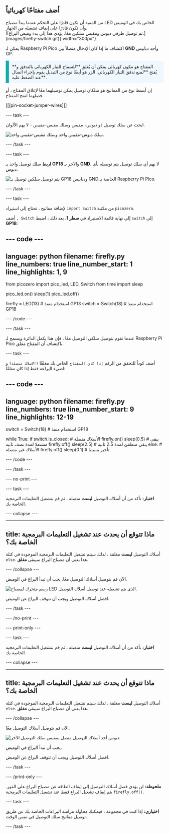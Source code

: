 ## أضف مفتاحًا كهربائياً

<div style="display: flex; flex-wrap: wrap">
<div style="flex-basis: 200px; flex-grow: 1; margin-right: 15px;">
من المفيد أن تكون قادرًا على التحكم عندما يبدأ مصباح LED الخاص بك في الوميض وأن تكون قادرًا على إيقاف تشغيله من الجهاز. 
</div>
<div>
![تم توصيل طرفي دبوس ومقبس سلكين معًا. يؤدي هذا إلى بدء وميض اليراع.](images/firefly-switch.gif){:width="300px"}
</div>
</div>

يمكن لـ Raspberry Pi Pico اكتشاف ما إذا كان الإدخال متصلاً بين **GND** وأحد دبابيس GP.

<p style='border-left: solid; border-width:10px; border-color: #0faeb0; background-color: aliceblue; padding: 10px;'>
المفتاح <span style="color: #0faeb0"></span> هو مكون كهربائي يمكن أن يُغلق **للسماح للتيار الكهربائي بالتدفق و** يُفتح **لمنع تدفق التيار الكهربائي. الزر <span style="color: #0faeb0"></span> هو أيضًا نوع من التبديل يقوم بإجراء اتصال عند الضغط عليه**.
</p>

إن أبسط نوع من المفاتيح هو سلكان توصيل يمكن توصيلهما معًا لإغلاق المفتاح ، أو فصلهما لفتح المفتاح.

[[[pin-socket-jumper-wires]]]

--- task ---

ابحث عن سلك توصيل ذو دبوس- مقبس وسلك مقبس-مقبس - لا يهم الألوان.

![سلك دبوس-مقبس واحد وسلك مقبس-مقبس واحد.](images/jumper-wires.jpg)

--- /task ---

--- task ---

**اربط** سلك توصيل واحد بـ **GP18** والآخر بـ **GND**. لا يهم أي سلك توصيل يتم توصيله بأي دبوس.

![يتم توصيل سلكين توصيل بـ GP18 ودبابيس GND الخاصة بـ Raspberry Pi Pico.](images/switch-wiring-diagram.png)

--- /task ---

--- task ---

لإضافة مفاتيح ، تحتاج إلى استيراد `import Switch` من مكتبة `picozero`.

أضف `, Switch` إلى نهاية قائمة الاستيراد في **سطر 1**. بعد ذلك ، اضبط `switch` إلى **GP18**:

--- code ---
---
language: python
filename: firefly.py
line_numbers: true
line_number_start: 1
line_highlights: 1, 9
---
from picozero import pico_led, LED, Switch
from time import sleep

pico_led.on()
sleep(1)
pico_led.off()

firefly = LED(13) # استخدام منفذ GP13
switch = Switch(18) # استخدام منفذ GP18

--- /code ---

--- /task ---

عندما تقوم بتوصيل سلكي التوصيل معًا ، فإن هذا يكمل الدائرة ويسمح لـ Raspberry Pi Pico باكتشاف أن المفتاح مغلق.

--- task ---

أضف كوداً للتحقق من الرقم `إذا كان المفتاح` الخاص بك مغلقًا `(الاسلاك متصلة)` و اضيء اليراعة فقط إذا كان مغلقًا:

--- code ---
---
language: python
filename: firefly.py
line_numbers: true
line_number_start: 9
line_highlights: 12-19
---
switch = Switch(18) # استخدام منفذ GP18

while True:
    if switch.is_closed: # الأسلاك متصلة
        firefly.on()
        sleep(0.5) # يبقى مشتعلا لمدة نصف ثانية
        firefly.off()
        sleep(2.5) # يبقى منطفئ لمدة 2،5 ثانية
    else: # الأسلاك غير متصلة
        firefly.off()
        sleep(0.1) # تأخير بسيط

--- /code ---

--- /task ---

--- no-print ---

--- task ---

**اختبار:** تأكد من أن أسلاك التوصيل **ليست** متصلة ، ثم قم بتشغيل التعليمات البرمجية الخاصة بك.

--- collapse ---

---
title: ماذا تتوقع أن يحدث عند تشغيل التعليمات البرمجية الخاصة بك؟
---

أسلاك التوصيل **ليست** مغلقة ، لذلك سيتم تشغيل التعليمات البرمجية الموجودة في كتلة `else`. هذا يعني أن مصباح اليراع سيبقى **مغلق**.

--- /collapse ---

الآن قم بتوصيل أسلاك التوصيل معًا. يجب أن تبدأ اليراع في الوميض.

![رسم متحرك لمصباح LED الذي يتم تشغيله عند توصيل أسلاك التوصيل.](images/firefly-switch.gif)

افصل أسلاك التوصيل ويجب أن تتوقف اليراع عن الوميض.

--- /task ---

--- /no-print ---

--- print-only ---

--- task ---

**اختبار:** تأكد من أن أسلاك التوصيل **ليست** متصلة ، ثم قم بتشغيل التعليمات البرمجية الخاصة بك.

--- collapse ---

---
title: ماذا تتوقع أن يحدث عند تشغيل التعليمات البرمجية الخاصة بك؟
---

أسلاك التوصيل **ليست** مغلقة ، لذلك سيتم تشغيل التعليمات البرمجية الموجودة في كتلة `else`. هذا يعني أن مصباح اليراع سيبقى **مغلق**.

--- /collapse ---

الآن قم بتوصيل أسلاك التوصيل معًا.

![دبوس أحد أسلاك التوصيل متصل بمقبس سلك التوصيل الآخر.](images/connected-wires.jpg)

يجب أن تبدأ اليراع في الوميض.

افصل أسلاك التوصيل ويجب أن تتوقف اليراع عن الوميض.

--- /task ---

--- /print-only ---

**ملحوظة:** لن يؤدي فصل أسلاك التوصيل إلى إيقاف الطاقة عن مصباح اليراع على الفور. يتم إيقاف تشغيل اليراع فقط عند تشغيل التعليمات البرمجية `firefly.off()`.

--- task ---

**اختياري:** إذا كنت في مجموعة ، فيمكنك محاولة مزامنة اليراعات الخاصة بك عن طريق توصيل مفاتيح سلك التوصيل في نفس الوقت.

--- /task ---
